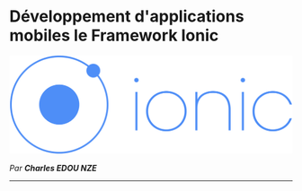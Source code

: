# Développement d'applications mobiles le Framework Ionic

![](/assets/0.png)

_Par **Charles EDOU NZE**_

---

# 



